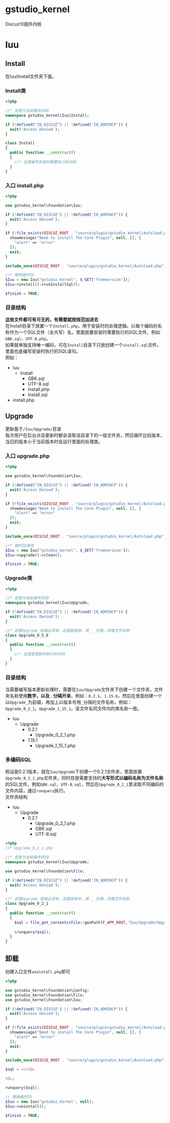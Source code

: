 # gstudio_kernel
Discuz!X插件内核

# Iuu
## Install
在Iuu/Install文件夹下面。  
### Install类
```php
<?php

//* 变更为当前插件的ID
namespace gstudio_kernel\Iuu\Install;

if (!defined("IN_DISCUZ") || !defined('IN_ADMINCP')) {
  exit('Access Denied');
}

class Install
{
  public function __construct()
  {
    //* 这里编写安装时需要执行的代码
  }
}
```
### 入口 install.php
```php
<?php

use gstudio_kernel\Foundation\Iuu;

if (!defined("IN_DISCUZ") || !defined('IN_ADMINCP')) {
  exit('Access Denied');
}

if (!file_exists(DISCUZ_ROOT . "source/plugin/gstudio_kernel/Autoload.php")) {
  showmessage("Need to install The Core Plugin", null, [], [
    "alert" => "error"
  ]);
  exit;
}

include_once(DISCUZ_ROOT . "source/plugin/gstudio_kernel/Autoload.php");

//* 替换插件ID
$Iuu = new Iuu("gstudio_kernel", $_GET['fromversion']);
$Iuu->install()->runInstallSql();

$finish = TRUE;
```
### 目录结构
**这些文件都可有可无的，有需要就按规范加进去**   
在Install目录下放置一个`Install.php`，用于安装时的处理逻辑。以每个编码的名称作为一个SQL文件（全大写）名，里面放置安装时需要执行的SQL文件，例如`GBK.sql`、`UTF-8.php`。  
如果就单独支持唯一编码，可在`Install`目录下只放创建一个`install.sql`文件，里面也是编写安装时执行的SQL语句。   
例如：
- Iuu
  - Install
    - GBK.sql
    - UTF-8.sql
    - Install.php
    - install.sql
- install.php
## Upgrade
更新基于`/Iuu/Upgrade/`目录  
每次用户在后台点击更新时都会读取该目录下的一级文件夹，然后循环比较版本，当旧的版本小于当前版本时会运行里面的处理类。
### 入口 upgrade.php
```php
<?php

use gstudio_kernel\Foundation\Iuu;

if (!defined("IN_DISCUZ") || !defined('IN_ADMINCP')) {
  exit('Access Denied');
}

if (!file_exists(DISCUZ_ROOT . "source/plugin/gstudio_kernel/Autoload.php")) {
  showmessage("Need to install The Core Plugin", null, [], [
    "alert" => "error"
  ]);
  exit;
}

include_once(DISCUZ_ROOT . "source/plugin/gstudio_kernel/Autoload.php");

//* 插件ID更改
$Iuu = new Iuu("gstudio_kernel", $_GET['fromversion']);
$Iuu->upgrade()->clean();

$finish = TRUE;
```
### Upgrade类
```php
<?php

//* 变更为当前插件的ID
namespace gstudio_kernel\Iuu\Upgrade;

if (!defined("IN_DISCUZ") || !defined('IN_ADMINCP')) {
  exit('Access Denied');
}

//* 这里Upgrade_前缀必须有，后面是版本，用 _ 分隔，同类文件名称
class Upgrade_0_5_0
{
  public function __construct()
  {
    //* 这里是更新时执行的代码
  }
}
```
### 目录结构
当需要编写版本更新处理时，需要在`Iuu/Upgrade`文件夹下创建一个文件夹，文件夹名称使用**数字，以及 . 分隔开来**，例如：`0.2.1`、`1.15.6`，然后在里面创建一个以`Upgrade_`为前缀，再加上以版本号用`_`分隔的文件名称，例如：`Upgrade_0_2_1`，`Upgrade_1_15_1`，该文件名同文件内的类名称一致。
- Iuu
  - Upgrade
    - 0.2.1
      - Upgrade_0_2_1.php
    - 1.15.1
      - Upgrade_1_15_1.php
### 多编码SQL
假设是0.2.1版本，就在`Iuu/Upgrade`下创建一个0.2.1文件夹，里面放置`Upgrade_0_2_1.php`文件夹，同时存放需要支持的**大写形式以编码名称为文件名称**的SQL文件，例如`GBK.sql`、`UTF-8.sql`，然后在`Upgrade_0_2_1`里读取不同编码的文件内容，通过`runquery`执行。  
文件夹结构
- Iuu
  - Upgrade
    - 0.2.1
      - Upgrade_0_2_1.php
      - GBK.sql
      - UTF-8.sql
```php
<?php
//* Upgrade_0_2_1.php

//* 变更为当前插件的ID
namespace gstudio_kernel\Iuu\Upgrade;

use gstudio_kernel\Foundation\File;

if (!defined("IN_DISCUZ") || !defined('IN_ADMINCP')) {
  exit('Access Denied');
}

//* 这里Upgrade_前缀必须有，后面是版本，用 _ 分隔，同类文件名称
class Upgrade_0_2_1
{
  public function __construct()
  {
    $sql = file_get_contents(File::genPath(F_APP_ROOT,"Iuu/Upgrade/Upgrade_0_2_1",CHARSET.".sql"));
    
    \runquery($sql);
  }
}

```
## 卸载
创建入口文件`uninstall.php`即可
```php
<?php

use gstudio_kernel\Foundation\Config;
use gstudio_kernel\Foundation\File;
use gstudio_kernel\Foundation\Iuu;

if (!defined('IN_DISCUZ') || !defined('IN_ADMINCP')) {
  exit('Access Denied');
}

if (!file_exists(DISCUZ_ROOT . "source/plugin/gstudio_kernel/Autoload.php")) {
  showmessage("Need to install The Core Plugin", null, [], [
    "alert" => "error"
  ]);
  exit;
}

include_once(DISCUZ_ROOT . "source/plugin/gstudio_kernel/Autoload.php");

$sql = <<<SQL

SQL;

runquery($sql);

// 替换插件ID
$Iuu = new Iuu("gstudio_kernel", null);
$Iuu->uninstall();

$finish = TRUE;

```